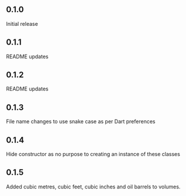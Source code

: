 ## 0.1.0

Initial release

## 0.1.1

README updates

## 0.1.2

README updates

## 0.1.3

File name changes to use snake case as per Dart preferences

## 0.1.4

Hide constructor as no purpose to creating an instance of these classes

## 0.1.5

Added cubic metres, cubic feet, cubic inches and oil barrels to volumes.